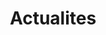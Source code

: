 ---
layout: articles
title: 'Actualites'
permalink: /actualites/
pagination:
  enabled: true
  category: actualites
  permalink: /:num/
---